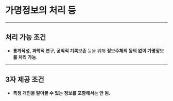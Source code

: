 # 가명정보의 처리 등

---

## 처리 가능 조건

- **통계작성, 과학적 연구, 공익적 기록보존** 등을 위해 **정보주체의 동의 없이 가명정보를 처리 가능**.

---

## 3자 제공 조건

- **특정 개인을 알아볼 수 있는 정보를 포함해서는 안 됨.**
